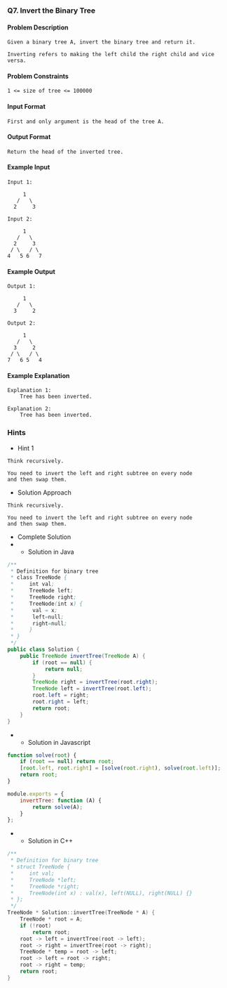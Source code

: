 ### Q7. Invert the Binary Tree
#### Problem Description
```text
Given a binary tree A, invert the binary tree and return it.

Inverting refers to making the left child the right child and vice versa.
```
#### Problem Constraints
```text
1 <= size of tree <= 100000
```
#### Input Format
```text
First and only argument is the head of the tree A.
```
#### Output Format
```text
Return the head of the inverted tree.
```
#### Example Input
```text
Input 1:
 
     1
   /   \
  2     3

Input 2:
 
     1
   /   \
  2     3
 / \   / \
4   5 6   7
```
#### Example Output
```text
Output 1:
 
     1
   /   \
  3     2

Output 2:
 
     1
   /   \
  3     2
 / \   / \
7   6 5   4
```
#### Example Explanation
```text
Explanation 1:
    Tree has been inverted.

Explanation 2:
    Tree has been inverted.
```
### Hints
* Hint 1
```text
Think recursively.

You need to invert the left and right subtree on every node 
and then swap them.
```
* Solution Approach
```text
Think recursively.

You need to invert the left and right subtree on every node 
and then swap them.
```
* Complete Solution
* * Solution in Java
```java
/**
 * Definition for binary tree
 * class TreeNode {
 *     int val;
 *     TreeNode left;
 *     TreeNode right;
 *     TreeNode(int x) {
 *      val = x;
 *      left=null;
 *      right=null;
 *     }
 * }
 */
public class Solution {
    public TreeNode invertTree(TreeNode A) {
        if (root == null) {
            return null;
        }
        TreeNode right = invertTree(root.right);
        TreeNode left = invertTree(root.left);
        root.left = right;
        root.right = left;
        return root;
    }
}
```
* * Solution in Javascript
```javascript
function solve(root) {
    if (root == null) return root;
    [root.left, root.right] = [solve(root.right), solve(root.left)];
    return root;
}

module.exports = {
    invertTree: function (A) {
        return solve(A);
    }
};
```
* * Solution in C++
```cpp
/**
 * Definition for binary tree
 * struct TreeNode {
 *     int val;
 *     TreeNode *left;
 *     TreeNode *right;
 *     TreeNode(int x) : val(x), left(NULL), right(NULL) {}
 * };
 */
TreeNode * Solution::invertTree(TreeNode * A) {
    TreeNode * root = A;
    if (!root) 
        return root;
    root -> left = invertTree(root -> left);
    root -> right = invertTree(root -> right);
    TreeNode * temp = root -> left;
    root -> left = root -> right;
    root -> right = temp;
    return root;
}
```
